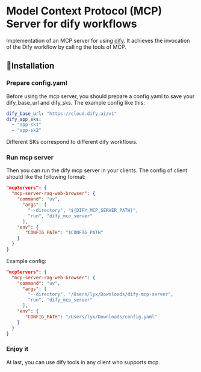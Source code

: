 # Model Context Protocol (MCP) Server for dify workflows
Implementation of an MCP server for using [dify](https://github.com/langgenius/dify). It achieves the invocation of the Dify workflow by calling the tools of MCP.
## 🔨Installation
### Prepare config.yaml
Before using the mcp server, you should prepare a config.yaml to save your dify_base_url and dify_sks. The example config like this:
```yaml
dify_base_url: "https://cloud.dify.ai/v1"
dify_app_sks:
  - "app-sk1"
  - "app-sk2"
```
Different SKs correspond to different dify workflows.
### Run mcp server
Then you can run the dify mcp server in your clients. The config of client should like the following format:
```json
"mcpServers": {
  "mcp-server-rag-web-browser": {
    "command": "uv",
      "args": [
        "--directory", "${DIFY_MCP_SERVER_PATH}",
        "run", "dify_mcp_server"
      ],
    "env": {
       "CONFIG_PATH": "$CONFIG_PATH"
    }
  }
}
```
Example config:
```json
"mcpServers": {
  "mcp-server-rag-web-browser": {
    "command": "uv",
      "args": [
        "--directory", "/Users/lyx/Downloads/dify-mcp-server",
        "run", "dify_mcp_server"
      ],
    "env": {
       "CONFIG_PATH": "/Users/lyx/Downloads/config.yaml"
    }
  }
}
```
### Enjoy it
At last, you can use dify tools in any client who supports mcp.
